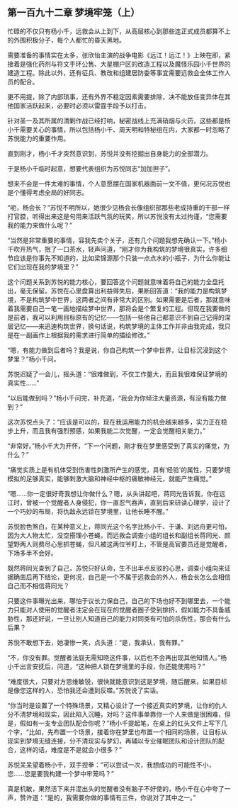 ## 第一百九十二章 梦境牢笼（上）
忙碌的不仅只有杨小千，远救会从上到下，从高层核心到那些连正式成员都算不上的外围积极分子，每个人都忙的昏天黑地。

需要准备的事情实在太多，张欣怡主演的战争电影《远江！远江！》上映在即，紧接着是强化药剂与符文手环公售、大星棚户区的改造工程以及魔怪乐园小千世界的建造工程。除此以外，还有征兵、教改和组建居防委等事宜需要远救会全体工作人员的配合。

更不用提，除了内部琐事，还有外界不稳定因素需要排除，决不能放任变异体在其他国家活跃起来，必要时必须以雷霆手段予以打击。

针对圣一及其所属的清剿作战已经打响，秘密战线上充满硝烟与火药，这些都是杨小千需要关心的事情，所以包括杨小千、周天明和特秘组在内，大家都一时忽略了苏悦能力的重要作用。

直到刚才，杨小千才突然意识到，苏悦并没有挖掘出自身能力的全部潜力。

于是杨小千临时起意，想要代表组织为苏悦同志“加加担子”。

想来不会是一件太难的事情，个人意愿摆在国家机器面前一文不值，更何况苏悦也是个懂得考虑全局的好同志。

“呃，杨会长？”苏悦不明所以，她很少见杨会长像组织部那些老成持重的干部一样打官腔，听得出来这是句用来活跃气氛的玩笑，所以苏悦没有太过拘谨，“您需要我的能力来做什么呢？”

“当然是非常重要的事情，容我先卖个关子，还有几个问题我想先确认一下。”杨小千吹开热气，抿了一口茶水，轻声问道，“刚才你为我构筑的梦境很真实，许多细节应该是你事先不知道的，比如梁锦源那个只装一点点水的小瓶子，为什么你能让它们出现在我的梦境里？”

这个问题关系到苏悦的能力核心，要回答这个问题就意味着将自己的能力全盘托出，毫无保留。苏悦在心里盘算出利益得失后，果断回答道：“我的能力是构筑梦境，不是构筑梦中世界，这两者之间有非常大的区别。如果需要是后者，那就意味着我需要自己一笔一画地描绘梦中世界，那将会是个繁复的工程。但现在我要做的是前者，我可以利用目标原有的记忆——包括一些他自己都意识不到自己记得的深层记忆——来迅速构筑世界，换句话说，构筑梦境的主体工作并非由我完成，我只是在一副画作上根据我的需求进行简单的描绘修改。”

“嗯，有能力做到后者吗？我是说，你自己构筑一个梦中世界，让目标沉浸到这个梦里？”杨小千问。

苏悦迟疑了一会儿，摇头道：“很难做到，不仅工作量大，而且我很难保证梦境的真实性……”

“以后能做到吗？”杨小千问完，补充道，“我会为你倾注大量资源，有没有能力做到？”

这次苏悦点头了：“应该是可以的，现在我运用能力的机会越来越多，实力正在稳步上升，而且我有强烈预感，如果我能二次觉醒，一定会觉醒相关能力。”

“非常好。”杨小千大为开怀，“下一个问题，刚才我在梦里感受到了真实的痛觉，为什么？”

“痛觉实质上是有机体受到伤害性刺激所产生的感觉，具有‘经验’的属性，只要梦境模拟的足够真实，能够刺激大脑和神经中枢的痛敏神经元，就能产生痛觉。”

“嗯……你一定很好奇我想让你做什么？嗯，从头讲起吧，蒋同光告诉我，你在远江时，曾被一个觉醒者人身侵犯，你一直忍气吞声，直到后来研读心理学，设计了一个巧妙的布局，将仇敌永远锁在梦境里，让他长睡不醒。”

苏悦脸色煞白，在某种意义上，蒋同光这个名字比杨小千、于谦、刘远舟更可怕，因为大人物太忙，没空搭理小苍蝇，而远救会调查小组的组长和副组长蒋同光、颜望野两人则费尽心思抓苍蝇，但凡被这两位爷盯上，不管是高官要员还是觉醒者，下场多半不会好。

既然蒋同光查到了自己，苏悦只好认命，生不出半点反驳的心思，调查小组向来证据确凿后再下结论，更何况，自己是一个不属于远救会的外人，杨会长怎么会相信自己而不相信蒋同光？

只要这件事曝光出来，哪怕于议长力保自己，自己的下场也好不到哪里去，一个能力只能对人使用的觉醒者注定会在现在的觉醒者圈子受到排挤，假如能力不具备威胁性，那还好说，一旦让别人知道自己的能力对同类有可怕的杀伤性，那会有什么后果？

苏悦不敢想下去，她凄惨一笑，点头道：“是，我承认，我有罪。”

“不，你没有罪。觉醒者法庭无需知晓这件事，以后也不会再出现其他知情人。”杨小千出言安抚后，问道，“这种把人锁在梦境里的手段，你还能使用吗？”

“难度很大，只要对方思维敏锐，很快就能意识到这是梦境，随后醒来，如果目标是像您这样的人，恐怕我还会遭到反噬。”苏悦说了实话。

“你当时是设置了一个特殊场景，又精心设计了一个接近真实的梦境，让你的仇人分不清梦境和现实，因此陷入沉睡，对吗？这件事单靠你一个人来做是很困难，但是，假如有一支专业团队配合你呢？”杨小千提起笔，在桌上的红头文件上写下几个字，“比如，先布置一个场景，接着你在梦里也布置一个相同的场景，让目标从现实到梦境无缝连接，分不清现实与梦幻，再辅以专业催眠团队和设计团队的配合，这样的话，难度是不是就会小很多？”

苏悦呆呆望着杨小千，双手捏拳：“可以尝试一次，我想成功的可能性不小，您……您是要我构建一个梦中牢笼吗？”

真是机敏，果然活下来并混出头的觉醒者没有脑子不好使的，杨小千在心中夸了一声，赞许道：“是的，我需要你做的事情有三件，你说对了其中之一。”


